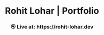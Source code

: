 <p align="center">
<br />
<h1 align="center">Rohit Lohar | Portfolio </h1>
</p>

<h3 align="center"> 🏵️ Live at: https://rohit-lohar.dev </h3>
